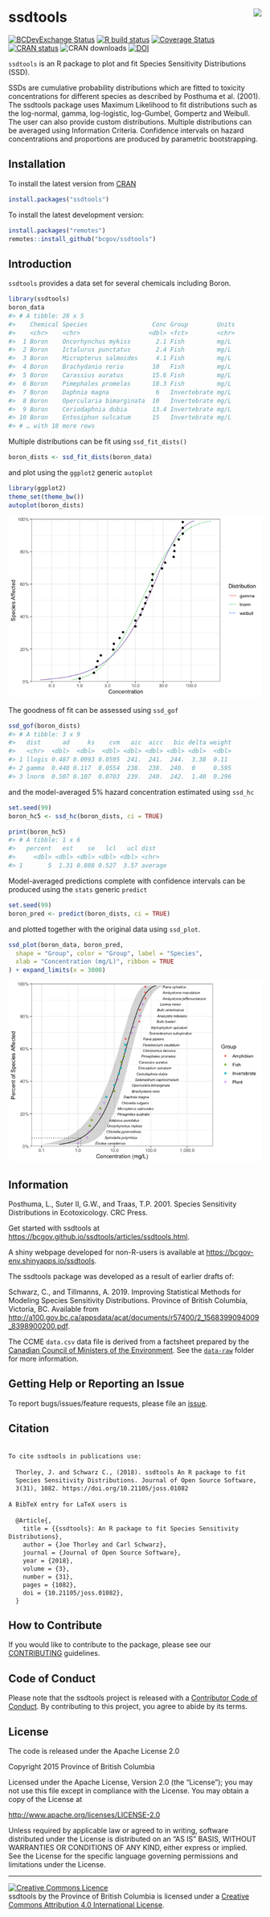 
<!-- README.md is generated from README.Rmd. Please edit that file -->

# ssdtools <img src="man/figures/logo.png" align="right" />

<!-- badges: start -->

[![BCDevExchange
Status](https://assets.bcdevexchange.org/images/badges/delivery.svg)](https://github.com/BCDevExchange/docs/blob/master/discussion/projectstates.md)
[![R build
status](https://github.com/bcgov/ssdtools/workflows/R-CMD-check/badge.svg)](https://github.com/bcgov/ssdtools/actions)
[![Coverage
Status](https://img.shields.io/codecov/c/github/bcgov/ssdtools/master.svg)](https://codecov.io/github/bcgov/ssdtools?branch=master)
[![CRAN
status](https://www.r-pkg.org/badges/version/ssdtools)](https://cran.r-project.org/package=ssdtools)
![CRAN downloads](https://cranlogs.r-pkg.org/badges/ssdtools)
[![DOI](http://joss.theoj.org/papers/10.21105/joss.01082/status.svg)](https://doi.org/10.21105/joss.01082)
<!-- badges: end -->

`ssdtools` is an R package to plot and fit Species Sensitivity
Distributions (SSD).

SSDs are cumulative probability distributions which are fitted to
toxicity concentrations for different species as described by Posthuma
et al. (2001). The ssdtools package uses Maximum Likelihood to fit
distributions such as the log-normal, gamma, log-logistic, log-Gumbel,
Gompertz and Weibull. The user can also provide custom distributions.
Multiple distributions can be averaged using Information Criteria.
Confidence intervals on hazard concentrations and proportions are
produced by parametric bootstrapping.

## Installation

To install the latest version from
[CRAN](https://CRAN.R-project.org/package=ssdtools)

``` r
install.packages("ssdtools")
```

To install the latest development version:

``` r
install.packages("remotes")
remotes::install_github("bcgov/ssdtools")
```

## Introduction

`ssdtools` provides a data set for several chemicals including Boron.

``` r
library(ssdtools)
boron_data
#> # A tibble: 28 x 5
#>    Chemical Species                  Conc Group        Units
#>    <chr>    <chr>                   <dbl> <fct>        <chr>
#>  1 Boron    Oncorhynchus mykiss       2.1 Fish         mg/L 
#>  2 Boron    Ictalurus punctatus       2.4 Fish         mg/L 
#>  3 Boron    Micropterus salmoides     4.1 Fish         mg/L 
#>  4 Boron    Brachydanio rerio        10   Fish         mg/L 
#>  5 Boron    Carassius auratus        15.6 Fish         mg/L 
#>  6 Boron    Pimephales promelas      18.3 Fish         mg/L 
#>  7 Boron    Daphnia magna             6   Invertebrate mg/L 
#>  8 Boron    Opercularia bimarginata  10   Invertebrate mg/L 
#>  9 Boron    Ceriodaphnia dubia       13.4 Invertebrate mg/L 
#> 10 Boron    Entosiphon sulcatum      15   Invertebrate mg/L 
#> # … with 18 more rows
```

Multiple distributions can be fit using `ssd_fit_dists()`

``` r
boron_dists <- ssd_fit_dists(boron_data)
```

and plot using the `ggplot2` generic `autoplot`

``` r
library(ggplot2)
theme_set(theme_bw())
autoplot(boron_dists)
```

![](man/figures/README-unnamed-chunk-5-1.png)<!-- -->

The goodness of fit can be assessed using `ssd_gof`

``` r
ssd_gof(boron_dists)
#> # A tibble: 3 x 9
#>   dist      ad     ks    cvm   aic  aicc   bic delta weight
#>   <chr>  <dbl>  <dbl>  <dbl> <dbl> <dbl> <dbl> <dbl>  <dbl>
#> 1 llogis 0.487 0.0993 0.0595  241.  241.  244.  3.38  0.11 
#> 2 gamma  0.440 0.117  0.0554  238.  238.  240.  0     0.595
#> 3 lnorm  0.507 0.107  0.0703  239.  240.  242.  1.40  0.296
```

and the model-averaged 5% hazard concentration estimated using `ssd_hc`

``` r
set.seed(99)
boron_hc5 <- ssd_hc(boron_dists, ci = TRUE)
```

``` r
print(boron_hc5)
#> # A tibble: 1 x 6
#>   percent   est    se   lcl   ucl dist   
#>     <dbl> <dbl> <dbl> <dbl> <dbl> <chr>  
#> 1       5  1.31 0.808 0.527  3.57 average
```

Model-averaged predictions complete with confidence intervals can be
produced using the `stats` generic `predict`

``` r
set.seed(99)
boron_pred <- predict(boron_dists, ci = TRUE)
```

and plotted together with the original data using `ssd_plot`.

``` r
ssd_plot(boron_data, boron_pred,
  shape = "Group", color = "Group", label = "Species",
  xlab = "Concentration (mg/L)", ribbon = TRUE
) + expand_limits(x = 3000)
```

![](man/figures/README-unnamed-chunk-10-1.png)<!-- -->

## Information

Posthuma, L., Suter II, G.W., and Traas, T.P. 2001. Species Sensitivity
Distributions in Ecotoxicology. CRC Press.

Get started with ssdtools at
<https://bcgov.github.io/ssdtools/articles/ssdtools.html>.

A shiny webpage developed for non-R-users is available at
<https://bcgov-env.shinyapps.io/ssdtools>.

The ssdtools package was developed as a result of earlier drafts of:

Schwarz, C., and Tillmanns, A. 2019. Improving Statistical Methods for
Modeling Species Sensitivity Distributions. Province of British
Columbia, Victoria, BC. Available from
<http://a100.gov.bc.ca/appsdata/acat/documents/r57400/2_1568399094009_8398900200.pdf>.

The CCME `data.csv` data file is derived from a factsheet prepared by
the [Canadian Council of Ministers of the
Environment](http://ceqg-rcqe.ccme.ca/en/index.html). See the
[`data-raw`](https://github.com/bcgov/ssdtools/tree/master/data-raw)
folder for more information.

## Getting Help or Reporting an Issue

To report bugs/issues/feature requests, please file an
[issue](https://github.com/bcgov/ssdtools/issues/).

## Citation

``` 

To cite ssdtools in publications use:

  Thorley, J. and Schwarz C., (2018). ssdtools An R package to fit
  Species Sensitivity Distributions. Journal of Open Source Software,
  3(31), 1082. https://doi.org/10.21105/joss.01082

A BibTeX entry for LaTeX users is

  @Article{,
    title = {{ssdtools}: An R package to fit Species Sensitivity Distributions},
    author = {Joe Thorley and Carl Schwarz},
    journal = {Journal of Open Source Software},
    year = {2018},
    volume = {3},
    number = {31},
    pages = {1082},
    doi = {10.21105/joss.01082},
  }
```

## How to Contribute

If you would like to contribute to the package, please see our
[CONTRIBUTING](https://github.com/bcgov/ssdtools/blob/master/CONTRIBUTING.md)
guidelines.

## Code of Conduct

Please note that the ssdtools project is released with a [Contributor
Code of
Conduct](https://contributor-covenant.org/version/2/0/CODE_OF_CONDUCT.html).
By contributing to this project, you agree to abide by its terms.

## License

The code is released under the Apache License 2.0

Copyright 2015 Province of British Columbia

Licensed under the Apache License, Version 2.0 (the “License”); you may
not use this file except in compliance with the License. You may obtain
a copy of the License at

<http://www.apache.org/licenses/LICENSE-2.0>

Unless required by applicable law or agreed to in writing, software
distributed under the License is distributed on an “AS IS” BASIS,
WITHOUT WARRANTIES OR CONDITIONS OF ANY KIND, either express or implied.
See the License for the specific language governing permissions and
limitations under the
License.

-----

<a rel="license" href="https://creativecommons.org/licenses/by/4.0/"><img alt="Creative Commons Licence"
style="border-width:0" src="https://i.creativecommons.org/l/by/4.0/80x15.png" /></a><br /><span xmlns:dct="http://purl.org/dc/terms/" data-property="dct:title">ssdtools</span>
by
<span xmlns:cc="http://creativecommons.org/ns#" data-property="cc:attributionName">the
Province of British Columbia </span> is licensed under a
<a rel="license" href="https://creativecommons.org/licenses/by/4.0/">
Creative Commons Attribution 4.0 International License</a>.
